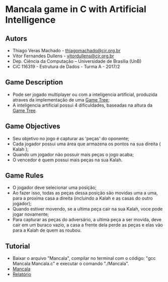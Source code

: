 # Mancala game in C with Artificial Intelligence

## Autors
- Thiago Veras Machado - thiagomachado@cjr.org.br
- Vitor Fernandes Dullens - vitordullens@cjr.org.br
- Dep. Ciência da Computação – Universidade de Brası́lia (UnB)
- CiC 116319 - Estrutura de Dados - Turma A - 2017/2

## Game Description
- Pode ser jogado multiplayer ou com a inteligencia artificial, produzida atraves da implementação de uma [Game Tree](https://en.wikipedia.org/wiki/Game_tree);
- A inteligencia artificial possui 4 dificuldades, baseadas na altura da [Game Tree](https://en.wikipedia.org/wiki/Game_tree).

## Game Objectives

- Seu objetivo no jogo é capturar as 'peças' do oponente;
- Cada jogador possui uma área que armazena os pontos na sua direita ( Kalah );
- Quando um jogador não possuir mais peças o jogo acaba;
- O vencedor é quem possui mais peças na sua Kalah.

## Game Rules

- O jogador deve selecionar uma posição;
- Ao fazer isso, todas as peças dessa posição são movidas uma a uma, para a proxima casa a direita (incluindo a Kalah e as casas do outro jogador);
- Quando estiver movendo, se a ultima peça cair na sua Kalah, voce pode jogar novamente;
- Para capturar as peças do adversário, a ultima peça a ser movida, deve cair em um buraco vazio, a casa a frente dela perde as peças e elas vão para a Kalah de quem as roubou.

## Tutorial

- Baixar o arquivo "Mancala", compilar no terminal com o código: "gcc Mancala Mancala.c" e executar o comando "./Mancala".
- [Mancala](Mancala.c)
- [Relatório](Report.pdf)
